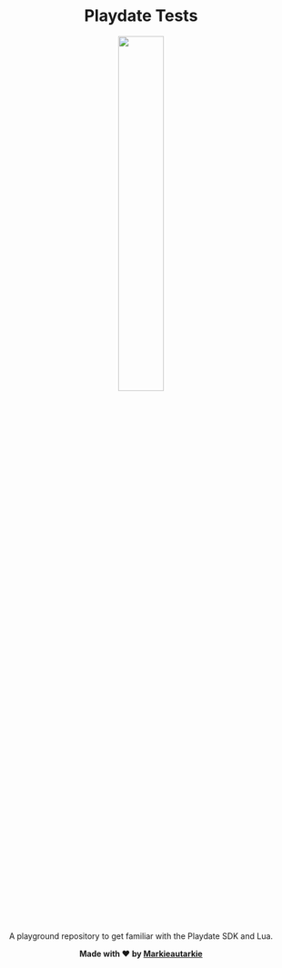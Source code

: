 <div id="header" align="center">
  <h1>Playdate Tests</h1>
  <p><img src="https://static-fastly.play.date/static/images/playdate-turned.329b7351343f.png" width="40%"/></p>
  <p>A playground repository to get familiar with the Playdate SDK and Lua.</p>
  <p><strong>Made with &#10084; by <a href="https://github.com/Markieautarkie">Markieautarkie</a></strong></p>
</div>
